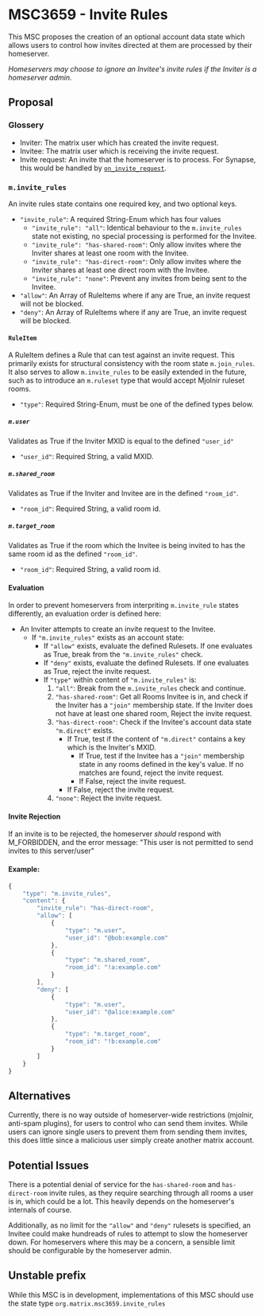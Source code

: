 # MSC3659 - Invite Rules

This MSC proposes the creation of an optional account data state which allows users to control how invites directed at them
are processed by their homeserver.

*Homeservers may choose to ignore an Invitee's invite rules *if* the Inviter is a homeserver admin.*

## Proposal

### Glossery
- Inviter: The matrix user which has created the invite request.
- Invitee: The matrix user which is receiving the invite request.
- Invite request: An invite that the homeserver is to process. For Synapse, this would be handled by [`on_invite_request`](https://github.com/matrix-org/synapse/blob/develop/synapse/handlers/federation.py#L752).

### `m.invite_rules`

An invite rules state contains one required key, and two optional keys.
- `"invite_rule"`: A required String-Enum which has four values
  - `"invite_rule": "all"`: Identical behaviour to the `m.invite_rules` state not existing, no special processing is performed
    for the Invitee.
  - `"invite_rule": "has-shared-room"`: Only allow invites where the Inviter shares at least one room with the Invitee.
  - `"invite_rule": "has-direct-room"`: Only allow invites where the Inviter shares at least one direct room with the Invitee.
  - `"invite_rule": "none"`: Prevent any invites from being sent to the Invitee.
- `"allow"`: An Array of RuleItems where if any are True, an invite request will not be blocked.
- `"deny"`: An Array of RuleItems where if any are True, an invite request will be blocked.

#### `RuleItem`
A RuleItem defines a Rule that can test against an invite request. This primarily exists for structural consistency with the room state `m.join_rules`.
It also serves to allow `m.invite_rules` to be easily extended in the future, such as to introduce an `m.ruleset` type that would accept Mjolnir ruleset rooms.

- `"type"`: Required String-Enum, must be one of the defined types below.

##### `m.user`
Validates as True if the Inviter MXID is equal to the defined `"user_id"`
- `"user_id"`: Required String, a valid MXID.

##### `m.shared_room`
Validates as True if the Inviter and Invitee are in the defined `"room_id"`.
- `"room_id"`: Required String, a valid room id.

##### `m.target_room`
Validates as True if the room which the Invitee is being invited to has the same room id as the defined `"room_id"`.
- `"room_id"`: Required String, a valid room id.

#### Evaluation

In order to prevent homeservers from interpriting `m.invite_rule` states differently, an evaluation order is defined here:

- An Inviter attempts to create an invite request to the Invitee.
  - If `"m.invite_rules"` exists as an account state:
    - If `"allow"` exists, evaluate the defined Rulesets. If one evaluates as True, break from the `"m.invite_rules"` check.
    - If `"deny"` exists, evaluate the defined Rulesets. If one evaluates as True, reject the invite request.
    - If `"type"` within content of `"m.invite_rules"` is:
       1. `"all"`: Break from the `m.invite_rules` check and continue.
       2. `"has-shared-room"`: Get all Rooms Invitee is in, and check if the Inviter has a `"join"` membership state.
          If the Inviter does not have at least one shared room, Reject the invite request.
       3. `"has-direct-room"`: Check if the Invitee's account data state `"m.direct"` exists.
          - If True, test if the content of `"m.direct"` contains a key which is the Inviter's MXID.
            - If True, test if the Invitee has a `"join"` membership state in any rooms defined in the key's value. If no matches are found, reject the invite request.
            - If False, reject the invite request.
          - If False, reject the invite request.
       4. `"none"`: Reject the invite request.

#### Invite Rejection
If an invite is to be rejected, the homeserver *should* respond with M_FORBIDDEN, and the error message: "This user is not permitted to send invites to this server/user"

#### Example:
```js
{
    "type": "m.invite_rules",
    "content": {
        "invite_rule": "has-direct-room",
        "allow": [
            {
                "type": "m.user",
                "user_id": "@bob:example.com"
            },
            {
                "type": "m.shared_room",
                "room_id": "!a:example.com"
            }
        ],
        "deny": [
            {
                "type": "m.user",
                "user_id": "@alice:example.com"
            },
            {
                "type": "m.target_room",
                "room_id": "!b:example.com"
            }
        ]
    }
}
```

## Alternatives
Currently, there is no way outside of homeserver-wide restrictions (mjolnir, anti-spam plugins), for users to control who can send them invites. While users can ignore single users to prevent them from sending them invites, this does little since a malicious user simply create another matrix account.

## Potential Issues
There is a potential denial of service for the `has-shared-room` and `has-direct-room` invite rules, as they require searching through all rooms a user is in, which could be a lot. This heavily depends on the homeserver's internals of course.

Additionally, as no limit for the `"allow"` and `"deny"` rulesets is specified, an Invitee could make hundreads of rules to attempt to
slow the homeserver down. For homeservers where this may be a concern, a sensible limit should be configurable by the homeserver admin.

## Unstable prefix
While this MSC is in development, implementations of this MSC should use the state type `org.matrix.msc3659.invite_rules`
